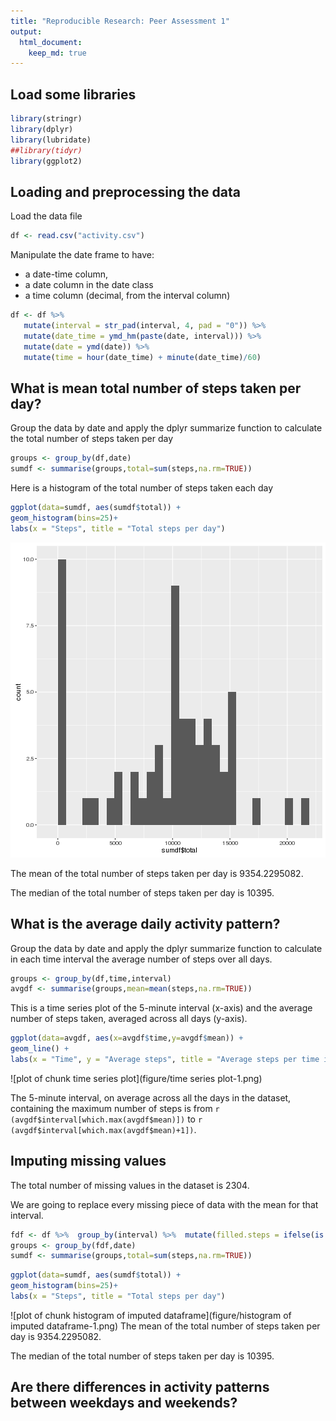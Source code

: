 ```yaml
---
title: "Reproducible Research: Peer Assessment 1"
output: 
  html_document:
    keep_md: true
---
```


## Load some libraries

```r
library(stringr)
library(dplyr)
library(lubridate)
##library(tidyr)
library(ggplot2)
```

## Loading and preprocessing the data
Load the data file

```r
df <- read.csv("activity.csv")
```

Manipulate the date frame to have:
- a  date-time column,
- a date column in the date class
- a time column (decimal, from the interval column)

```r
df <- df %>%
   mutate(interval = str_pad(interval, 4, pad = "0")) %>%
   mutate(date_time = ymd_hm(paste(date, interval))) %>%
   mutate(date = ymd(date)) %>%
   mutate(time = hour(date_time) + minute(date_time)/60)
```


## What is mean total number of steps taken per day?

Group the data by date and apply the dplyr summarize function to
calculate the total number of steps taken per day

```r
groups <- group_by(df,date)
sumdf <- summarise(groups,total=sum(steps,na.rm=TRUE))
```

Here is a histogram of the total number of steps taken each day

```r
ggplot(data=sumdf, aes(sumdf$total)) +
geom_histogram(bins=25)+
labs(x = "Steps", title = "Total steps per day")
```

![plot of chunk histogram](figure/histogram-1.png) 

The mean of the total number of steps taken per day is 9354.2295082.

The median of the total number of steps taken per day is 10395.

## What is the average daily activity pattern?

Group the data by date and apply the dplyr summarize function to
calculate in each time interval the average number of steps over all
days.

```r
groups <- group_by(df,time,interval)
avgdf <- summarise(groups,mean=mean(steps,na.rm=TRUE))
```

This is a time series plot of the 5-minute interval (x-axis) and the
average number of steps taken, averaged across all days (y-axis).

```r
ggplot(data=avgdf, aes(x=avgdf$time,y=avgdf$mean)) +
geom_line() +
labs(x = "Time", y = "Average steps", title = "Average steps per time interval")
```

![plot of chunk time series plot](figure/time series plot-1.png) 

The 5-minute interval, on average across all the days in the dataset,
containing the maximum number of steps is from `r
(avgdf$interval[which.max(avgdf$mean)])` to `r
(avgdf$interval[which.max(avgdf$mean)+1])`.


## Imputing missing values

The total number of missing values in the dataset is 2304.

We are going to replace every missing piece of data with the mean for
that interval.


```r
fdf <- df %>%  group_by(interval) %>%  mutate(filled.steps = ifelse(is.na(steps), mean(steps, na.rm=TRUE), steps))
groups <- group_by(fdf,date)
sumdf <- summarise(groups,total=sum(steps,na.rm=TRUE))
```



```r
ggplot(data=sumdf, aes(sumdf$total)) +
geom_histogram(bins=25)+
labs(x = "Steps", title = "Total steps per day")
```

![plot of chunk histogram of imputed dataframe](figure/histogram of imputed dataframe-1.png) 
The mean of the total number of steps taken per day is 9354.2295082.

The median of the total number of steps taken per day is 10395.



## Are there differences in activity patterns between weekdays and weekends?
